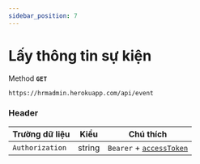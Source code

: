 ```yaml
---
sidebar_position: 7
---
```


# Lấy thông tin sự kiện

Method **`GET`**

```shell
https://hrmadmin.herokuapp.com/api/event
```

### Header

| Trường dữ liệu  | Kiểu   | Chú thích                                   |
| --------------- | ------ | ------------------------------------------- |
| `Authorization` | string | `Bearer` + [`accessToken`](../access-token.md) |
